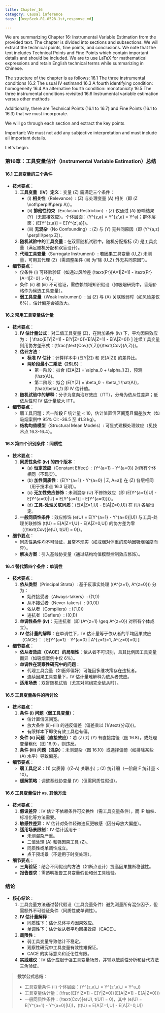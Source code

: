```yaml
---
title: Chapter_16
category: Causal inference
tags: [DeepSeek-R1-0528-1st,response_md]

---
```

<think>
We are summarizing Chapter 16: Instrumental Variable Estimation from the provided text.
 The chapter is divided into sections and subsections. We will extract the technical points, fine points, and conclusions.
 We note that the text includes Technical Points and Fine Points which contain important details and should be included.
 We are to use LaTeX for mathematical expressions and retain English technical terms while summarizing in Chinese.

 The structure of the chapter is as follows:
 16.1 The three instrumental conditions
 16.2 The usual IV estimand
 16.3 A fourth identifying condition: homogeneity
 16.4 An alternative fourth condition: monotonicity
 16.5 The three instrumental conditions revisited
 16.6 Instrumental variable estimation versus other methods

 Additionally, there are Technical Points (16.1 to 16.7) and Fine Points (16.1 to 16.3) that we must incorporate.

 We will go through each section and extract the key points.

 Important: We must not add any subjective interpretation and must include all important details.

 Let's begin.
</think>
### 第16章：工具变量估计（Instrumental Variable Estimation）总结

#### 16.1 工具变量的三个条件
- **技术要点**：
  1. **工具变量（IV）定义**：变量 \(Z\) 需满足三个条件：
     - (i) **相关性**（Relevance）: \(Z\) 与处理变量 \(A\) 相关（即 \(Z \not\!\perp\!\!\!\perp A\)）。
     - (ii) **排他性约束**（Exclusion Restriction）: \(Z\) 仅通过 \(A\) 影响结果 \(Y\)（无直接效应）。个体层面：\(Y^{z,a} = Y^{z',a} = Y^a\)；群体层面：\(E[Y^{z,a}] = E[Y^{z',a}]\)。
     - (iii) **无混杂**（No Confounding）: \(Z\) 与 \(Y\) 无共同原因（即 \(Y^{a,z} \perp\!\!\!\perp Z\)）。
  2. **随机试验中的工具变量**：在双盲随机试验中，随机分配指标 \(Z\) 是工具变量（满足随机分配和双盲设计）。
  3. **代理工具变量**（Surrogate Instrument）: 若因果工具变量 \(U_Z\) 未测量，可用其代理 \(Z\)（需调整条件 (iii) 为“除 \(U_Z\) 外无共同原因”）。
- **细节要点**：
  - 仅条件 (i) 可经验验证（如通过风险差 \(\text{Pr}[A=1|Z=1] - \text{Pr}[A=1|Z=0] > 0\)）。
  - 条件 (ii) 和 (iii) 不可验证，需依赖领域知识假设（如吸烟研究中，香烟价格作为候选工具变量）。
  - **弱工具变量**（Weak Instrument）: 当 \(Z\) 与 \(A\) 关联微弱时（如风险差仅 6%），估计偏差会被放大。

#### 16.2 常用工具变量估计量
- **技术要点**：
  1. **IV 估计量公式**：对二值工具变量 \(Z\)，在附加条件 (iv) 下，平均因果效应为：
     \[
     \frac{E[Y|Z=1] - E[Y|Z=0]}{E[A|Z=1] - E[A|Z=0]}
     \]
     连续工具变量则用协方差形式：\(\frac{\text{Cov}(Y,Z)}{\text{Cov}(A,Z)}\)。
  2. **估计方法**：
     - **标准 IV 估计**：计算样本中 \(E[Y|Z]\) 和 \(E[A|Z]\) 的差异比。
     - **两阶段最小二乘法（2SLS）**：
       - 第一阶段：拟合 \(E[A|Z] = \alpha_0 + \alpha_1 Z\)，预测 \(\hat{A}\)。
       - 第二阶段：拟合 \(E[Y|Z] = \beta_0 + \beta_1 \hat{A}\)，\(\hat{\beta}_1\) 即 IV 估计值。
  3. **随机试验中的解释**：分子为意向治疗效应（ITT），分母为依从性差异；低依从性时 IV 估计量放大 ITT。
- **细节要点**：
  - 弱工具问题：若一阶段 F 统计量 < 10，估计值置信区间宽且偏差放大（如吸烟案例中 95% CI: -36.5 至 41.3 kg）。
  - **结构均值模型**（Structural Mean Models）: 可显式建模处理效应（见技术点 16.3-16.4）。

#### 16.3 第四个识别条件：同质性
- **技术要点**：
  1. **同质性条件 (iv) 的四个版本**：
     - (a) **恒定效应**（Constant Effect）: \(Y^{a=1} - Y^{a=0}\) 对所有个体相同（不现实）。
     - (b) **加性同质性**：\(E[Y^{a=1} - Y^{a=0} | Z, A=a]\) 在 \(Z\) 各层相同（用于技术点 16.3 证明）。
     - (c) **无加性效应修饰**：未测混杂 \(U\) 不修饰效应（即 \(E[Y^{a=1}|U] - E[Y^{a=0}|U] = E[Y^{a=1}] - E[Y^{a=0}]\)）。
     - (d) **工具-处理关联同质**：\(E[A|Z=1,U] - E[A|Z=0,U]\) 在 \(U\) 各层恒定。
  2. **一般同质性条件**：效应修饰 \(e(U) = E[Y^{a=1} - Y^{a=0}|U]\) 与工具-处理关联修饰 \(t(U) = E[A|Z=1,U] - E[A|Z=0,U]\) 的协方差为零（\(\text{Cov}[e(U), t(U)] = 0\)）。
- **细节要点**：
  - 同质性条件均不可验证，且常不现实（如戒烟对体重的影响因吸烟强度而异）。
  - **解决方案**：引入基线协变量（通过结构均值模型控制效应修饰）。

#### 16.4 替代第四个条件：单调性
- **技术要点**：
  1. **依从类型**（Principal Strata）: 基于反事实处理 \((A^{z=1}, A^{z=0})\) 分为：
     - 始终接受者（Always-takers）: \((1,1)\)
     - 从不接受者（Never-takers）: \((0,0)\)
     - 依从者（Compliers）: \((1,0)\)
     - 违抗者（Defiers）: \((0,1)\)
  2. **单调性条件 (iv)**：无违抗者（即 \(A^{z=1} \geq A^{z=0}\) 对所有个体成立）。
  3. **IV 估计量的解释**：在单调性下，IV 估计量等于依从者的平均因果效应（CACE）：
     \[
     E[Y^{a=1} - Y^{a=0} | A^{z=1}=1, A^{z=0}=0]
     \]
- **细节要点**：
  - **依从者效应（CACE）的局限性**：依从者不可识别，且其比例因工具变量而异（如吸烟案例中仅 6%）。
  - **单调性在观察性研究中的问题**：
    - 代理工具变量（如医师偏好）可能因多维决策存在违抗者。
    - 连续因果工具变量下，IV 估计量难解释为依从者效应。
  - **适用场景**：双盲随机试验（尤其对照组完全依从时）。

#### 16.5 工具变量条件的再讨论
- **技术要点**：
  1. **条件 (i) 问题（弱工具变量）**：
     - 估计置信区间宽。
     - 放大条件 (ii)-(iii) 的违反偏差（偏差乘以 \(1/\text{分母}\))。
     - 有限样本下即使有效工具也有偏。
  2. **条件 (ii) 问题（直接效应）**：若 \(Z\) 对 \(Y\) 有直接路径（图 16.8），或处理变量粗化（图 16.9），则违反。
  3. **条件 (iii) 问题（混杂）**：未测混杂（图 16.10）或选择偏倚（如排除某些 \(A\) 水平）导致偏差。
- **细节要点**：
  - **弱工具定义**：(1) 实质弱（\(Z-A\) 关联小）；(2) 统计弱（一阶段 F 统计量 < 10）。
  - **缓解策略**：调整基线协变量 \(V\)（但需同质性假设）。

#### 16.6 工具变量估计 vs. 其他方法
- **技术要点**：
  1. **假设差异**：IV 估计不依赖条件可交换性（需工具变量条件），而 IP 加权、标准化等方法需要。
  2. **敏感性差异**：IV 估计对条件轻微违反更敏感（因分母放大偏差）。
  3. **适用场景限制**：IV 估计适用于：
     - 未测混杂严重。
     - 二值处理 \(A\) 和强因果工具 \(Z\)。
     - 同质性或单调性成立。
     - 点干预场景（不适用于时变处理）。
- **细节要点**：
  - **三角验证**：结合不同假设的方法（如断点设计）提高因果推断稳健性。
  - **报告要求**：需透明报告工具变量假设和弱工具检验。

### 结论
- **核心结论**：
  1. 工具变量方法通过替代假设（工具变量条件）避免测量所有混杂因子，但需额外不可验证条件（同质性或单调性）。
  2. **IV 估计量解释**：
     - 同质性下：估计总体平均因果效应。
     - 单调性下：估计依从者平均因果效应（CACE）。
  3. **局限性**：
     - 弱工具变量导致估计不稳定。
     - 观察性研究中工具变量有效性难保证。
     - CACE 的实际意义和泛化性有限。
  4. **实践建议**：IV 估计应限于强工具变量场景，并辅以敏感性分析和替代方法三角验证。

> **数学公式总结**：
> - 工具变量条件 (ii) 个体层面：\(Y^{z,a}_i = Y^{z',a}_i = Y^a_i\)
> - 工具变量估计量：\(\frac{E[Y|Z=1] - E[Y|Z=0]}{E[A|Z=1] - E[A|Z=0]}\)
> - 一般同质性条件：\(\text{Cov}[e(U), t(U)] = 0\)，其中 \(e(U) = E[Y^{a=1} - Y^{a=0}|U]\)，\(t(U) = E[A|Z=1,U] - E[A|Z=0,U]\)